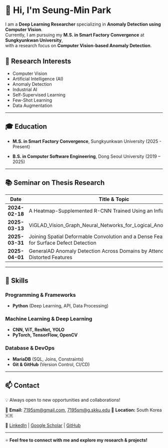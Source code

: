 # 👋 Hi, I'm Seung-Min Park

I am a **Deep Learning Researcher** specializing in **Anomaly Detection using Computer Vision**.  
Currently, I am pursuing my **M.S. in Smart Factory Convergence** at **Sungkyunkwan University**,  
with a research focus on **Computer Vision-based Anomaly Detection**.

## 🔬 Research Interests

- Computer Vision  
- Artificial Intelligence (AI)  
- Anomaly Detection  
- Industrial AI  
- Self-Supervised Learning  
- Few-Shot Learning  
- Data Augmentation


---

## 🎓 Education  
- **M.S. in Smart Factory Convergence**, Sungkyunkwan University (2025 - Present)  

- **B.S. in Computer Software Engineering**, Dong Seoul University (2019 – 2025)  


---

## 📚 Seminar on Thesis Research  

| Date        | Title & Topic |
|------------|--------------|
| **2024-02-18** | A Heatmap-Supplemented R-CNN Trained Using an Inflated IoU |
| **2025-03-13** | ViGLAD_Vision_Graph_Neural_Networks_for_Logical_Anomaly_Detection |
| **2025-03-31** | Joining Spatial Deformable Convolution and a Dense Feature Pyramid for Surface Defect Detection |
| **2025-04-01** | GeneralAD Anomaly Detection Across Domains by Attending to Distorted Features |

---

## 🔧 Skills  

### **Programming & Frameworks**  
- **Python** (Deep Learning, API, Data Processing)  

### **Machine Learning & Deep Learning**  
- **CNN, ViT, ResNet, YOLO**  
- **PyTorch, TensorFlow, OpenCV**  

### **Database & DevOps**  
- **MariaDB** (SQL, Joins, Constraints)  
- **Git & GitHub** (Version Control, CI/CD)  

---

## 📫 Contact  

💡 Always open to new opportunities and collaborations!  

📧 **Email:** 7195sm@gmail.com, 7195sm@g.skku.edu 
📍 **Location:** South Korea 🇰🇷  

📌 [LinkedIn](www.linkedin.com/in/7195sm) | [Google Scholar](https://scholar.google.com/citations?user=0r58Tv4AAAAJ&hl=ko) | [GitHub](https://github.com/7195sm/)  

---

⭐ **Feel free to connect with me and explore my research & projects!**  
